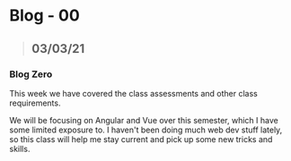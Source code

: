 # Blog - 00
> ## 03/03/21
### Blog Zero

This week we have covered the class assessments and other class requirements.

We will be focusing on Angular and Vue over this semester, which I have some limited exposure to. I haven't been doing much web dev stuff lately, so this class will help me stay current and pick up some new tricks and skills.
